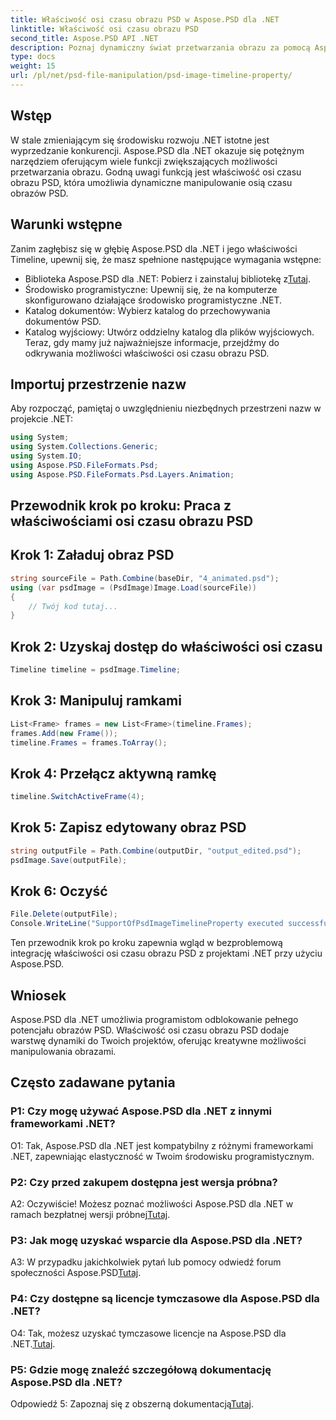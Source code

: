 ```yaml
---
title: Właściwość osi czasu obrazu PSD w Aspose.PSD dla .NET
linktitle: Właściwość osi czasu obrazu PSD
second_title: Aspose.PSD API .NET
description: Poznaj dynamiczny świat przetwarzania obrazu za pomocą Aspose.PSD dla .NET. Bez wysiłku manipuluj osiami czasu PSD. Pobierz bibliotekę teraz!
type: docs
weight: 15
url: /pl/net/psd-file-manipulation/psd-image-timeline-property/
---
```

## Wstęp
W stale zmieniającym się środowisku rozwoju .NET istotne jest wyprzedzanie konkurencji. Aspose.PSD dla .NET okazuje się potężnym narzędziem oferującym wiele funkcji zwiększających możliwości przetwarzania obrazu. Godną uwagi funkcją jest właściwość osi czasu obrazu PSD, która umożliwia dynamiczne manipulowanie osią czasu obrazów PSD.
## Warunki wstępne
Zanim zagłębisz się w głębię Aspose.PSD dla .NET i jego właściwości Timeline, upewnij się, że masz spełnione następujące wymagania wstępne:
-  Biblioteka Aspose.PSD dla .NET: Pobierz i zainstaluj bibliotekę z[Tutaj](https://releases.aspose.com/psd/net/).
- Środowisko programistyczne: Upewnij się, że na komputerze skonfigurowano działające środowisko programistyczne .NET.
- Katalog dokumentów: Wybierz katalog do przechowywania dokumentów PSD.
- Katalog wyjściowy: Utwórz oddzielny katalog dla plików wyjściowych.
Teraz, gdy mamy już najważniejsze informacje, przejdźmy do odkrywania możliwości właściwości osi czasu obrazu PSD.
## Importuj przestrzenie nazw
Aby rozpocząć, pamiętaj o uwzględnieniu niezbędnych przestrzeni nazw w projekcie .NET:
```csharp
using System;
using System.Collections.Generic;
using System.IO;
using Aspose.PSD.FileFormats.Psd;
using Aspose.PSD.FileFormats.Psd.Layers.Animation;
```
## Przewodnik krok po kroku: Praca z właściwościami osi czasu obrazu PSD

## Krok 1: Załaduj obraz PSD
```csharp
string sourceFile = Path.Combine(baseDir, "4_animated.psd");
using (var psdImage = (PsdImage)Image.Load(sourceFile))
{
    // Twój kod tutaj...
}
```
## Krok 2: Uzyskaj dostęp do właściwości osi czasu
```csharp
Timeline timeline = psdImage.Timeline;
```
## Krok 3: Manipuluj ramkami
```csharp
List<Frame> frames = new List<Frame>(timeline.Frames);
frames.Add(new Frame());
timeline.Frames = frames.ToArray();
```
## Krok 4: Przełącz aktywną ramkę
```csharp
timeline.SwitchActiveFrame(4);
```
## Krok 5: Zapisz edytowany obraz PSD
```csharp
string outputFile = Path.Combine(outputDir, "output_edited.psd");
psdImage.Save(outputFile);
```
## Krok 6: Oczyść
```csharp
File.Delete(outputFile);
Console.WriteLine("SupportOfPsdImageTimelineProperty executed successfully");
```
Ten przewodnik krok po kroku zapewnia wgląd w bezproblemową integrację właściwości osi czasu obrazu PSD z projektami .NET przy użyciu Aspose.PSD.
## Wniosek

Aspose.PSD dla .NET umożliwia programistom odblokowanie pełnego potencjału obrazów PSD. Właściwość osi czasu obrazu PSD dodaje warstwę dynamiki do Twoich projektów, oferując kreatywne możliwości manipulowania obrazami.

## Często zadawane pytania

### P1: Czy mogę używać Aspose.PSD dla .NET z innymi frameworkami .NET?

O1: Tak, Aspose.PSD dla .NET jest kompatybilny z różnymi frameworkami .NET, zapewniając elastyczność w Twoim środowisku programistycznym.

### P2: Czy przed zakupem dostępna jest wersja próbna?

 A2: Oczywiście! Możesz poznać możliwości Aspose.PSD dla .NET w ramach bezpłatnej wersji próbnej[Tutaj](https://releases.aspose.com/).

### P3: Jak mogę uzyskać wsparcie dla Aspose.PSD dla .NET?

 A3: W przypadku jakichkolwiek pytań lub pomocy odwiedź forum społeczności Aspose.PSD[Tutaj](https://forum.aspose.com/c/psd/34).

### P4: Czy dostępne są licencje tymczasowe dla Aspose.PSD dla .NET?

 O4: Tak, możesz uzyskać tymczasowe licencje na Aspose.PSD dla .NET.[Tutaj](https://purchase.aspose.com/temporary-license/).

### P5: Gdzie mogę znaleźć szczegółową dokumentację Aspose.PSD dla .NET?

 Odpowiedź 5: Zapoznaj się z obszerną dokumentacją[Tutaj](https://reference.aspose.com/psd/net/).